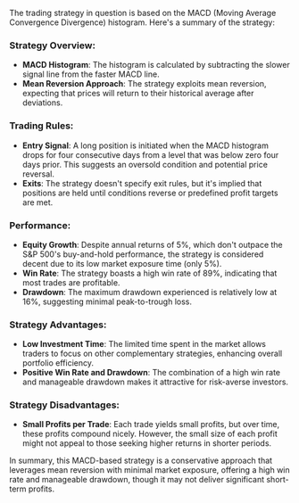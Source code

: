 The trading strategy in question is based on the MACD (Moving Average Convergence Divergence) histogram. Here's a summary of the strategy:

### Strategy Overview:
- **MACD Histogram**: The histogram is calculated by subtracting the slower signal line from the faster MACD line.
- **Mean Reversion Approach**: The strategy exploits mean reversion, expecting that prices will return to their historical average after deviations.

### Trading Rules:
- **Entry Signal**: A long position is initiated when the MACD histogram drops for four consecutive days from a level that was below zero four days prior. This suggests an oversold condition and potential price reversal.
- **Exits**: The strategy doesn't specify exit rules, but it's implied that positions are held until conditions reverse or predefined profit targets are met.

### Performance:
- **Equity Growth**: Despite annual returns of 5%, which don't outpace the S&P 500's buy-and-hold performance, the strategy is considered decent due to its low market exposure time (only 5%).
- **Win Rate**: The strategy boasts a high win rate of 89%, indicating that most trades are profitable.
- **Drawdown**: The maximum drawdown experienced is relatively low at 16%, suggesting minimal peak-to-trough loss.

### Strategy Advantages:
- **Low Investment Time**: The limited time spent in the market allows traders to focus on other complementary strategies, enhancing overall portfolio efficiency.
- **Positive Win Rate and Drawdown**: The combination of a high win rate and manageable drawdown makes it attractive for risk-averse investors.

### Strategy Disadvantages:
- **Small Profits per Trade**: Each trade yields small profits, but over time, these profits compound nicely. However, the small size of each profit might not appeal to those seeking higher returns in shorter periods.

In summary, this MACD-based strategy is a conservative approach that leverages mean reversion with minimal market exposure, offering a high win rate and manageable drawdown, though it may not deliver significant short-term profits.
